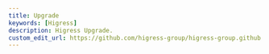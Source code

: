 ```yaml
---
title: Upgrade
keywords: [Higress]
description: Higress Upgrade.
custom_edit_url: https://github.com/higress-group/higress-group.github.io/blob/main/i18n/zh-cn/docusaurus-plugin-content-docs/current/ops/upgrade.md
---
```

